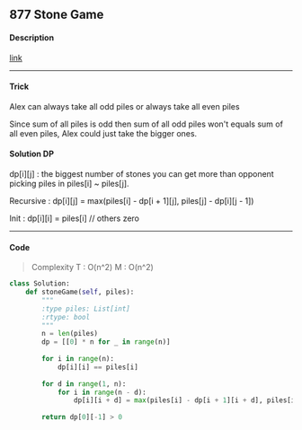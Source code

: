 ## 877 Stone Game

#### Description

[link](https://leetcode.com/problems/stone-game/description/)

---

#### Trick

Alex can always take all odd piles or always take all even piles

Since sum of all piles is odd then sum of all odd piles won't equals sum of all even piles, Alex could just take the bigger ones.

#### Solution DP

dp[i][j] : the biggest number of stones you can get more than opponent picking piles in piles[i] ~ piles[j].

Recursive : dp[i][j] = max(piles[i] - dp[i + 1][j], piles[j] - dp[i][j - 1])

Init : dp[i][i] = piles[i] // others zero

---

#### Code

> Complexity  T : O(n^2)   M : O(n^2)

```python
class Solution:
    def stoneGame(self, piles):
        """
        :type piles: List[int]
        :rtype: bool
        """
        n = len(piles)
        dp = [[0] * n for _ in range(n)]
        
        for i in range(n):
            dp[i][i] == piles[i]
        
        for d in range(1, n):
            for i in range(n - d):
                dp[i][i + d] = max(piles[i] - dp[i + 1][i + d], piles[i + d] - dp[i][i + d - 1])
        
        return dp[0][-1] > 0
```
